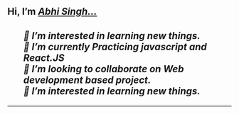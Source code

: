 <h2>Hi, I’m <a href="https://github.com/AbhiSingh58"><em>Abhi Singh...<em></a><h2>
<!-- <hr> -->
<ul style="list-style: none;">
  <li>👀 I’m interested in learning new things.</li>
  <li>🌱 I’m currently Practicing javascript and React.JS</li>
  <li>💞️ I’m looking to collaborate on Web development based project.</li>
  <li>👀 I’m interested in learning new things.</li>
</ul>

<!---
AbhiSingh58/AbhiSingh58 is a ✨ special ✨ repository because its `README.md` (this file) appears on your GitHub profile.
You can click the Preview link to take a look at your changes.
--->
<hr>

<!-- <h1><em>Contact Me .. <em><h1> -->



